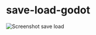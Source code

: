 # save-load-godot



![Screenshot save load]( https://github.com/emagood/save-load-godot/blob/main/Capturajuhjuj.PNG)
